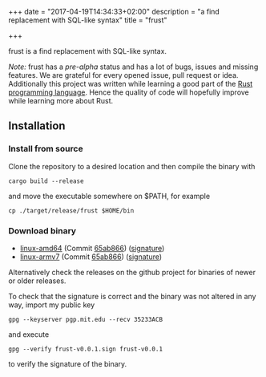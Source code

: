+++
date = "2017-04-19T14:34:33+02:00"
description = "a find replacement with SQL-like syntax"
title = "frust"

+++

frust is a find replacement with SQL-like syntax.

*Note:* frust has a *pre-alpha* status and has a lot of bugs, issues and missing features.
We are grateful for every opened issue, pull request or idea.
Additionally this project was written while learning a good part of the [Rust programming language](https://www.rust-lang.org/en-US/).
Hence the quality of code will hopefully improve while learning more about Rust.

## Installation
### Install from source
Clone the repository to a desired location and then compile the binary with
```
cargo build --release
```
and move the executable somewhere on $PATH, for example
```
cp ./target/release/frust $HOME/bin
```

### Download binary

* [linux-amd64](/frust-blog/binaries/frust-v0.0.2) (Commit [65ab866](https://github.com/tbehner/frust/commit/65ab866991c197b32446446f1985eafdd2407730)) ([signature](/frust-blog/signatures/frust-v0.0.2.sign))
* [linux-armv7](/frust-blog/binaries/frust-armv7-v0.0.2) (Commit [65ab866](https://github.com/tbehner/frust/commit/65ab866991c197b32446446f1985eafdd2407730)) ([signature](/frust-blog/signatures/frust-armv7-v0.0.2.sign))

Alternatively check the releases on the github project for binaries of newer or older releases.

To check that the signature is correct and the binary was not altered in any way, import my public key
```
gpg --keyserver pgp.mit.edu --recv 35233ACB
```
and execute
```
gpg --verify frust-v0.0.1.sign frust-v0.0.1
```
to verify the signature of the binary.
